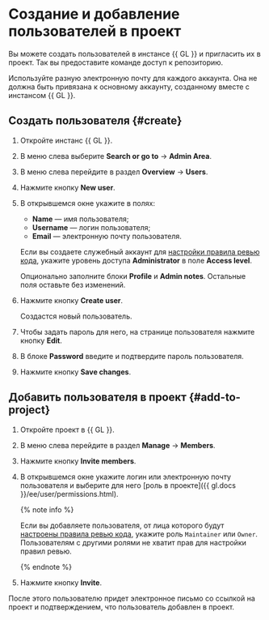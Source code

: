 # Создание и добавление пользователей в проект

Вы можете создать пользователей в инстансе {{ GL }} и пригласить их в проект. Так вы предоставите команде доступ к репозиторию.

Используйте разную электронную почту для каждого аккаунта. Она не должна быть привязана к основному аккаунту, созданному вместе с инстансом {{ GL }}.

## Создать пользователя {#create}

1. Откройте инстанс {{ GL }}.
1. В меню слева выберите **Search or go to** → **Admin Area**.
1. В меню слева перейдите в раздел **Overview** → **Users**.
1. Нажмите кнопку **New user**.
1. В открывшемся окне укажите в полях:

    * **Name** — имя пользователя;
    * **Username** — логин пользователя;
    * **Email** — электронную почту пользователя.

    Если вы создаете служебный аккаунт для [настройки правила ревью кода](approval-rules.md), укажите уровень доступа **Administrator** в поле **Access level**.

    Опционально заполните блоки **Profile** и **Admin notes**. Остальные поля оставьте без изменений.

1. Нажмите кнопку **Create user**.

    Создастся новый пользователь.

1. Чтобы задать пароль для него, на странице пользователя нажмите кнопку **Edit**.
1. В блоке **Password** введите и подтвердите пароль пользователя.
1. Нажмите кнопку **Save changes**.

## Добавить пользователя в проект {#add-to-project}

1. Откройте проект в {{ GL }}.
1. В меню слева перейдите в раздел **Manage** → **Members**.
1. Нажмите кнопку **Invite members**.
1. В открывшемся окне укажите логин или электронную почту пользователя и выберите для него [роль в проекте]({{ gl.docs }}/ee/user/permissions.html).

    {% note info %}

    Если вы добавляете пользователя, от лица которого будут [настроены правила ревью кода](approval-rules.md), укажите роль `Maintainer` или `Owner`. Пользователям с другими ролями не хватит прав для настройки правил ревью.

    {% endnote %}

1. Нажмите кнопку **Invite**.

После этого пользователю придет электронное письмо со ссылкой на проект и подтверждением, что пользователь добавлен в проект.
